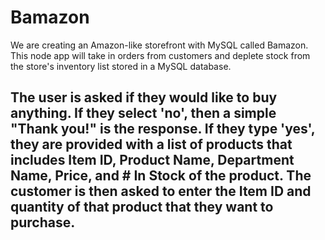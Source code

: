 # Bamazon

We are creating an Amazon-like storefront with MySQL called Bamazon. This node app will take in orders from customers and deplete stock from the store's inventory list stored in a MySQL database.

## The user is asked if they would like to buy anything. If they select 'no', then a simple "Thank you!" is the response. If they type 'yes', they are provided with a list of products that includes Item ID, Product Name, Department Name, Price, and # In Stock of the product. The customer is then asked to enter the Item ID and quantity of that product that they want to purchase.

